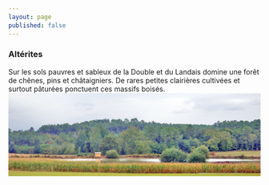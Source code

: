 ```yaml
---
layout: page
published: false
---
```


### Altérites

Sur les sols pauvres et sableux de la Double et du Landais domine une forêt de chênes, pins et châtaigniers. 
De rares petites clairières cultivées et surtout pâturées ponctuent ces massifs boisés.
![](data/images/1/geographie/1_geographie__POP3.jpg)
